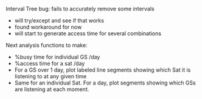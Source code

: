 Interval Tree bug: fails to accurately remove some intervals
- will try/except and see if that works
- found workaround for now
- will start to generate access time for several combinations

Next analysis functions to make:
- %busy time for individual GS /day
- %access time for a sat /day
- For a GS over 1 day, plot labeled line segments showing which Sat it is listening to at any given time
- Same for an individual Sat.  For a day, plot segments showing which GSs are listening at each moment.